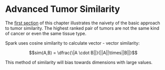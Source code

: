 # Advanced Tumor Similarity
  The [first section](/README.md) of this chapter illustrates the naivety of the basic approach to tumor similarity.  The highest ranked pair of tumors are not the same kind of cancer or even the same tissue type.  
  
  Spark uses cosine similarity to calculate vector - vector similarity:
  
  $$sim(A,B) = \dfrac{\|A \cdot B||}{||A||\times||B||}$$
  
  This method of similarity will bias towards dimensions with large values. 
  